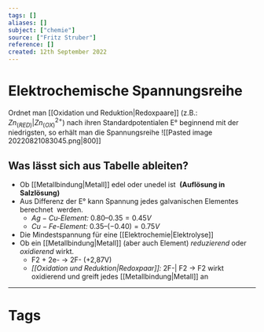```yaml
---
tags: []
aliases: []
subject: ["chemie"]
source: ["Fritz Struber"]
reference: []
created: 12th September 2022
---
```


# Elektrochemische Spannungsreihe
Ordnet man [[Oxidation und Reduktion|Redoxpaare]] (z.B.: $Zn_{(RED)}|Zn^{2+}_{(OX)}$) nach ihren Standardpotentialen E° beginnend mit der niedrigsten, so erhält man die Spannungsreihe
![[Pasted image 20220821083045.png|800]]

## Was lässt sich aus Tabelle ableiten? 
-  Ob [[Metallbindung|Metall]] edel oder unedel ist  **(Auflösung in Salzlösung)** 
-  Aus Differenz der E° kann Spannung jedes galvanischen Elementes berechnet  werden.
	- *$Ag-Cu$-Element:* $0.80 – 0.35 = 0.45V$
	- *$Cu-Fe$-Element:* $0.35 – (-0.40) = 0.75V$
-  Die Mindestspannung für eine [[Elektrochemie|Elektrolyse]] 
-  Ob ein [[Metallbindung|Metall]] (aber auch Element) *reduzierend* oder *oxidierend* wirkt.
	- F2 + 2e- → 2F- (+2,87V)
	- *[[Oxidation und Reduktion|Redoxpaar]]:* 2F-| F2 → F2 wirkt oxidierend und greift jedes [[Metallbindung|Metall]] an



---
# Tags